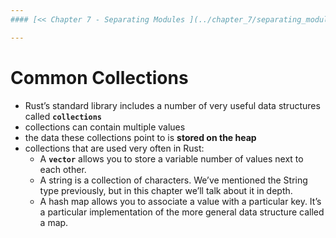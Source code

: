 ```yaml
---
#### [<< Chapter 7 - Separating Modules ](../chapter_7/separating_modules.md) | [ Storing Lists of Values with Vectors >>](./vectors.md)

---
```

# Common Collections

* Rust’s standard library includes a number of very useful data structures called **`collections`**
* collections can contain multiple values
* the data these collections point to is **stored on the heap**
* collections that are used very often in Rust:
  - A **`vector`** allows you to store a variable number of values next to each other.
  - A string is a collection of characters. We’ve mentioned the String type previously, but in this chapter we’ll talk about it in depth.
  - A hash map allows you to associate a value with a particular key. It’s a particular implementation of the more general data structure called a map.
